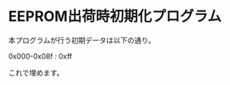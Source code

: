 EEPROM出荷時初期化プログラム
===========================

本プログラムが行う初期データは以下の通り。

0x000-0x08f : 0xff

これで埋めます。

